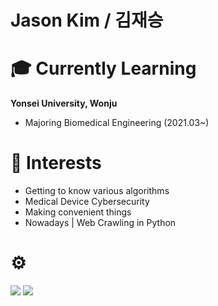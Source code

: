 **Jason Kim / 김재승**
========================


# 🎓 Currently Learning
**Yonsei University, Wonju**

- Majoring Biomedical Engineering (2021.03~)

# 🔬 Interests

- Getting to know various algorithms
- Medical Device Cybersecurity
- Making convenient things
- Nowadays | Web Crawling in Python

# ⚙️
<img src="https://img.shields.io/badge/Python-3766AB?style=flat-square&logo=Python&logoColor=white"/></a>
<img src="https://img.shields.io/badge/MATLAB-FF6600?style=flat-square&logo=Atlassian&logoColor=blue"/>
